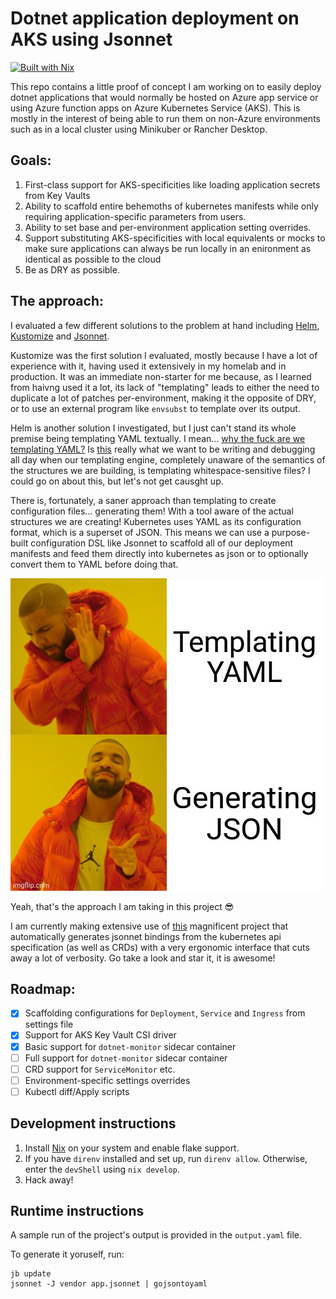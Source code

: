 # Dotnet application deployment on AKS using Jsonnet

[![Built with Nix](https://builtwithnix.org/badge.svg)](https://builtwithnix.org)

This repo contains a little proof of concept I am working on to easily deploy dotnet applications that would normally be hosted on Azure app service or using Azure function apps on Azure Kubernetes Service (AKS). This is mostly in the interest of being able to run them on non-Azure environments such as in a local cluster using Minikuber or Rancher Desktop.

## Goals:

1. First-class support for AKS-specificities like loading application secrets from Key Vaults
2. Ability to scaffold entire behemoths of kubernetes manifests while only requiring application-specific parameters from users.
3. Ability to set base and per-environment application setting overrides.
4. Support substituting AKS-specificities with local equivalents or mocks to make sure applications can always be run locally in an enironment as identical as possible to the cloud
5. Be as DRY as possible.

## The approach:

I evaluated a few different solutions to the problem at hand including [Helm](https://helm.sh), [Kustomize](https://kustomize.io) and [Jsonnet](https://jsonnet.org).

Kustomize was the first solution I evaluated, mostly because I have a lot of experience with it, having used it extensively in my homelab and in production. It was an immediate non-starter for me because, as I learned from haivng used it a lot, its lack of "templating" leads to either the need to duplicate a lot of patches per-environment, making it the opposite of DRY, or to use an external program like `envsubst` to template over its output.

Helm is another solution I investigated, but I just can't stand its whole premise being templating YAML textually. I mean... [why the fuck are we templating YAML?](https://leebriggs.co.uk/blog/2019/02/07/why-are-we-templating-yaml) Is [this](https://github.com/bitnami/charts/blob/master/bitnami/redis/templates/master/application.yaml) really what we want to be writing and debugging all day when our templating engine, completely unaware of the semantics of the structures we are building, is templating whitespace-sensitive files? I could go on about this, but let's not get causght up.

There is, fortunately, a saner approach than templating to create configuration files... generating them! With a tool aware of the actual structures we are creating! Kubernetes uses YAML as its configuration format, which is a superset of JSON. This means we can use a purpose-built configuration DSL like Jsonnet to scaffold all of our deployment manifests and feed them directly into kubernetes as json or to optionally convert them to YAML before doing that.

![](assets/meme.jpg)

Yeah, that's the approach I am taking in this project 😎

I am currently making extensive use of [this](https://github.com/jsonnet-libs/k8s) magnificent project that automatically generates jsonnet bindings from the kubernetes api specification (as well as CRDs) with a very ergonomic interface that cuts away a lot of verbosity. Go take a look and star it, it is awesome!

## Roadmap:

- [x] Scaffolding configurations for `Deployment`, `Service` and `Ingress` from settings file
- [x] Support for AKS Key Vault CSI driver
- [x] Basic support for `dotnet-monitor` sidecar container
- [ ] Full support for `dotnet-monitor` sidecar container
- [ ] CRD support for `ServiceMonitor` etc.
- [ ] Environment-specific settings overrides
- [ ] Kubectl diff/Apply scripts

## Development instructions

1. Install [Nix](https://nixos.org/download.html) on your system and enable flake support.
2. If you have `direnv` installed and set up, run `direnv allow`. Otherwise, enter the `devShell` using `nix develop`.
3. Hack away!

## Runtime instructions

A sample run of the project's output is provided in the `output.yaml` file.

To generate it yoruself, run:
```console
jb update
jsonnet -J vendor app.jsonnet | gojsontoyaml
```
